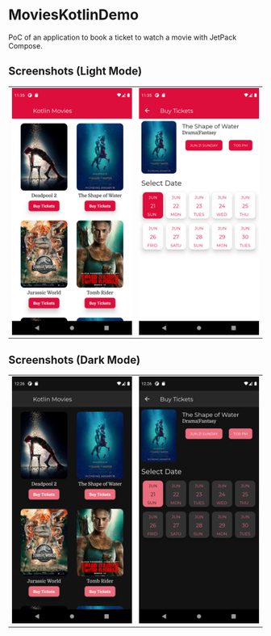 # MoviesKotlinDemo

PoC of an application to book a ticket to watch a movie with JetPack Compose.

Screenshots (Light Mode)
------------------------
<table>
  <tr>
    <td>
      <img src="screenshots/Screenshot_1592732133.png" alt="Screenshot" width="500">
    </td>
    <td>
      <img src="screenshots/Screenshot_1592732140.png" alt="Screenshot" width="500">
    </td>
  </tr>
</table>

Screenshots (Dark Mode)
-----------------------
<table>
  <tr>
    <td>
      <img src="screenshots/Screenshot_1592735190.png" alt="Screenshot" width="500">
    </td>
    <td>
      <img src="screenshots/Screenshot_1592735195.png" alt="Screenshot" width="500">
    </td>
  </tr>
</table>
